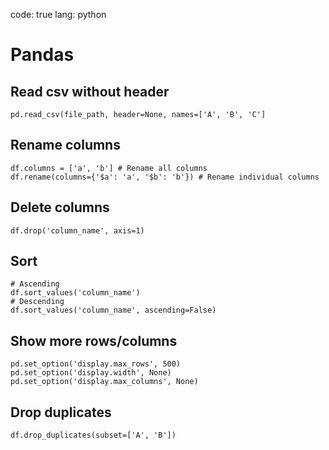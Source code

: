 code: true
lang: python

# Pandas

## Read csv without header
```
pd.read_csv(file_path, header=None, names=['A', 'B', 'C']
```

## Rename columns
```
df.columns = ['a', 'b'] # Rename all columns
df.rename(columns={'$a': 'a', '$b': 'b'}) # Rename individual columns
```

## Delete columns
```
df.drop('column_name', axis=1)
```

## Sort
```
# Ascending
df.sort_values('column_name')
# Descending
df.sort_values('column_name', ascending=False)
```

## Show more rows/columns
```
pd.set_option('display.max_rows', 500)
pd.set_option('display.width', None)
pd.set_option('display.max_columns', None)
```

## Drop duplicates
```
df.drop_duplicates(subset=['A', 'B'])
```
